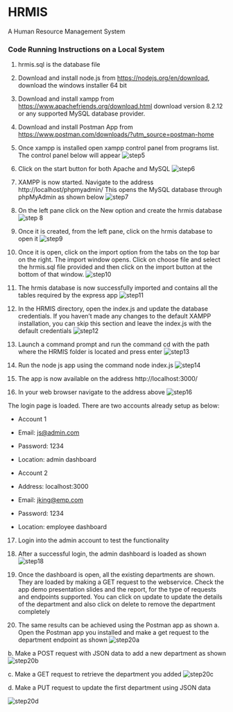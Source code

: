 # HRMIS
A Human Resource Management System
### Code Running Instructions on a Local System
1.	hrmis.sql is the database file
2.	Download and install node.js from https://nodejs.org/en/download, download the windows installer 64 bit
3.	Download and install xampp from https://www.apachefriends.org/download.html download version 8.2.12 or any supported MySQL database provider.
4.	Download and install Postman App from https://www.postman.com/downloads/?utm_source=postman-home
5.	Once xampp is installed open xampp control panel from programs list. The control panel below will appear
![step5](https://github.com/Lakshmibd174/HRMIS/assets/160733534/fcf16d2b-c8a3-4434-a78b-875f293352ae)

6.	Click on the start button for both Apache and MySQL
![step6](https://github.com/Lakshmibd174/HRMIS/assets/160733534/d387770f-5d90-452f-93f8-2ae34b7c1f8e)

7.	XAMPP is now started. Navigate to the address http://localhost/phpmyadmin/
This opens the MySQL database through phpMyAdmin as shown below
![step7](https://github.com/Lakshmibd174/HRMIS/assets/160733534/60dbdec8-64c4-46bf-b50c-91f16ed3967c)

8.	On the left pane click on the New option and create the hrmis database
![step 8](https://github.com/Lakshmibd174/HRMIS/assets/160733534/19460695-d90f-46fb-9438-4787868ebc58)

9.	Once it is created, from the left pane, click on the hrmis database to open it
![step9](https://github.com/Lakshmibd174/HRMIS/assets/160733534/4307d78d-0be1-400d-bdc3-c79ca365192f)

10.	Once it is open, click on the import option from the tabs on the top bar on the right. The import window opens. Click on choose file and select the hrmis.sql file provided and then click on the import button at the bottom of that window.
![step10](https://github.com/Lakshmibd174/HRMIS/assets/160733534/6fed95d0-5d9e-434f-a9d7-33414ce609bc)

11.	The hrmis database is now successfully imported and contains all the tables required by the express app 
![step11](https://github.com/Lakshmibd174/HRMIS/assets/160733534/c32571fa-14d4-415a-87a0-4e99da067ed9)

12.	In the HRMIS directory, open the index.js and update the database credentials. If you haven’t made any changes to the default XAMPP installation, you can skip this section and leave the index.js with the default credentials
![step12](https://github.com/Lakshmibd174/HRMIS/assets/160733534/fa5e4e62-4d1b-4927-820c-72fad27249e0)

13.	Launch a command prompt and run the command cd with the path where the HRMIS folder is located and press enter
![step13](https://github.com/Lakshmibd174/HRMIS/assets/160733534/f3494826-d5cf-4068-af31-69ecb010d582)

14.	Run the node js app using the command node index.js
![step14](https://github.com/Lakshmibd174/HRMIS/assets/160733534/741056e1-9508-4476-9bc0-c606c97a4217)

15.	The app is now available on the address http://localhost:3000/
16.	In your web browser navigate to the address above
![step16](https://github.com/Lakshmibd174/HRMIS/assets/160733534/d4531132-0e91-4a8a-9499-9b1401babdb8)

The login page is loaded. There are two accounts already setup as below:
- Account 1
- Email: js@admin.com
- Password: 1234
- Location: admin dashboard


- Account 2
- Address: localhost:3000
- Email: jking@emp.com
- Password: 1234
- Location: employee dashboard

17.	Login into the admin account to test the functionality
18.	After a successful login, the admin dashboard is loaded as shown
![step18](https://github.com/Lakshmibd174/HRMIS/assets/160733534/f1e2a3dc-bf84-43c3-a641-0c7d1e5d322c)

19.	Once the dashboard is open, all the existing departments are shown. They are loaded by making a GET request to the webservice. Check the app demo presentation slides and the report, for the type of requests and endpoints supported. You can click on update to update the details of the department and also click on delete to remove the department completely
20.	The same results can be achieved using the Postman app as shown
a.	Open the Postman app you installed and make a get request to the department endpoint as shown
![step20a](https://github.com/Lakshmibd174/HRMIS/assets/160733534/123a0c33-e56e-4b51-8cdf-8ff9ea183ae4)

b.	Make a POST request with JSON data to add a new department as shown
![step20b](https://github.com/Lakshmibd174/HRMIS/assets/160733534/f2452c37-fd15-416a-bb93-b4631f892483)

c.	Make a GET request to retrieve the department you added
![step20c](https://github.com/Lakshmibd174/HRMIS/assets/160733534/a44f2d15-6db9-4792-86d3-afca2abb1875)

d.	Make a PUT request  to update the first department using JSON data

![step20d](https://github.com/Lakshmibd174/HRMIS/assets/160733534/84d68cda-2c6f-4b34-9b52-d5906dc51b80)


